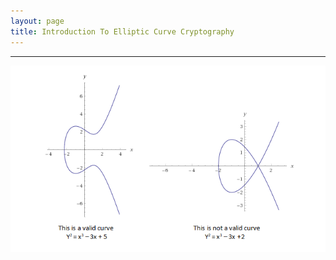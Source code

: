 ```yaml
---
layout: page
title: Introduction To Elliptic Curve Cryptography
---
```

<hr/>

![ECC Intro](/CryptoNotes/ECC/intro/images/img1.png)
